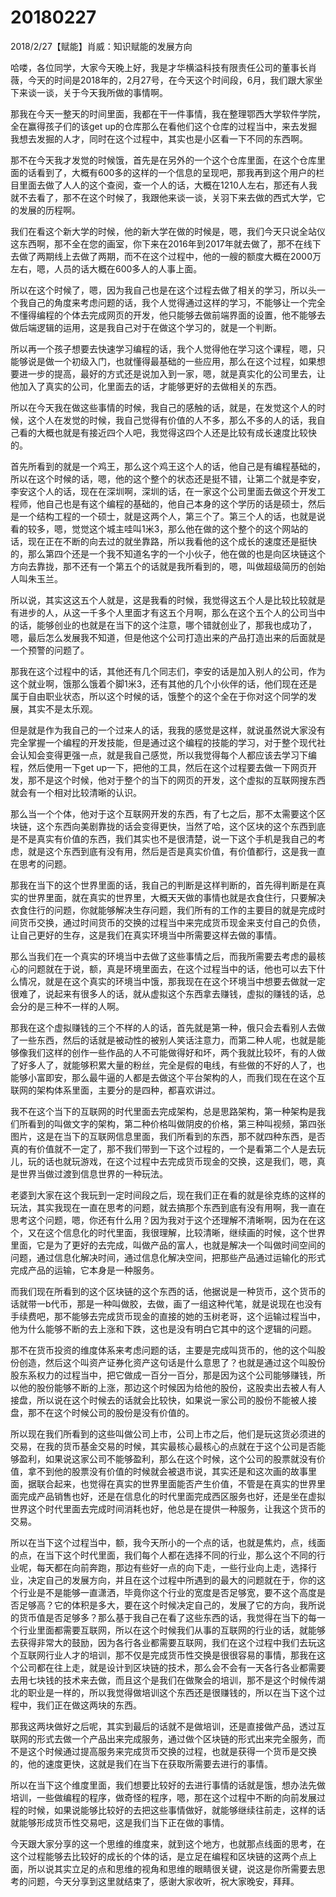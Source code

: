 # 20180227

2018/2/27【赋能】肖威：知识赋能的发展方向

哈喽，各位同学，大家今天晚上好，我是才华横溢科技有限责任公司的董事长肖薇，今天的时间是2018年的，2月27号，在今天这个时间段，6月，我们跟大家坐下来谈一谈，关于今天我所做的事情啊。

那我在今天一整天的时间里面，我都在干一件事情，我在整理鄂西大学软件学院，全在赢得孩子们的该get up的仓库那么在看他们这个仓库的过程当中，来去发掘我想去发掘的人才，同时在这个过程中，其实也是小区看一下不同的东西啊。

那不在今天我才发觉的时候饿，首先是在另外的一个这个仓库里面，在这个仓库里面的话看到了，大概有600多的这样的一个信息的呈现吧，那我再到这个用户的栏目里面去做了人人的这个查阅，查一个人的话，大概在1210人左右，那还有人我就不去看了，那不在这个时候了，我跟他来谈一谈，关羽下来去做的西式大学，它的发展的历程啊。

我们在看这个新大学的时候，他的新大学在做的时候是，嗯，我们今天只说全站仪这东西啊，那不全在您的画室，你下来在2016年到2017年就去做了，那不在线下去做了两期线上去做了两期，而不在这个过程中，他的一艘的额度大概在2000万左右，嗯，人员的话大概在600多人的人事上面。

所以在这个时候了，嗯，因为我自己也是在这个过程去做了相关的学习，所以头一个我自己的角度来考虑问题的话，我个人觉得通过这样的学习，不能够让一个完全不懂得编程的个体去完成网页的开发，他只能够去做前端界面的设置，他不能够去做后端逻辑的运用，这是我自己对于在做这个学习的，就是一个判断。

所以再一个孩子想要去快速学习编程的话，我个人觉得他在学习这个课程，嗯，只能够说是做一个初级入门，也就懂得最基础的一些应用，那么在这个过程，如果想要进一步的提高，最好的方式还是说加入到一家，嗯，就是真实化的公司里去，让他加入了真实的公司，化里面去的话，才能够更好的去做相关的东西。

所以在今天我在做这些事情的时候，我自己的感触的话，就是，在发觉这个人的时候，这个人在发觉的时候，我自己觉得有价值的人不多，那么不多的人的话，我自己看的大概也就是有接近四个人吧，我觉得这四个人还是比较有成长速度比较快的。

首先所看到的就是一个鸡王，那么这个鸡王这个人的话，他自己是有编程基础的，所以在这个时候的话，嗯，他的这个整个的状态还是挺不错，让第二个就是李安，李安这个人的话，现在在深圳啊，深圳的话，在一家这个公司里面去做这个开发工程师，他自己也是有这个编程的基础的，他自己本身的这个学历的话是硕士，然后是一个结构工程的一个硕士，就是这两个人，第三个了。第三个人的话，也就是说看的较多，嗯，觉觉这个城主哇叫1米3，那么他在做的这个整个的这个网站的话，现在正在不断的向去过的就坐靠路，所以我看他的这个成长的速度还是挺快的，那么第四个还是一个我不知道名字的一个小伙子，他在做的也是向区块链这个方向去靠拢，那不还有一个第五个的话就是我所看到的，嗯，叫做超级简历的创始人叫朱玉兰。

所以说，其实这这五个人就是，这是我看的时候，我觉得这五个人是比较比较就是有进步的人，从这一千多个人里面才有这五个月啊，那么在这个五个人的公司当中的话，能够创业的也就是在当下的这个注意，哪个错就创业了，那我也成功了，嗯，最后怎么发展我不知道，但是他这个公司打造出来的产品打造出来的后面就是一个预警的问题了。

那我在这个过程中的话，其他还有几个同志们，李安的话是加入别人的公司，作为这个就业啊，饿那么饿着个脚1米3，还有其他的几个小伙伴的话，他们现在还是属于自由职业状态，所以这个时候的话，饿整个的这个全在于你对这个同学的发展，其实不是太乐观。

但是就是作为我自己的一个过来人的话，我我的感觉是这样，就说虽然说大家没有完全掌握一个编程的开发技能，但是通过这个编程的技能的学习，对于整个现代社会认知会变得更强一点，就是我自己感觉，所以我觉得每个人都应该去学习下编程，然后使用一下get up一下，把他的工具，然后在这个过程要去做一下网页开发，那不是这个时候，他对于整个的当下的网页的开发，这个虚拟的互联网搜东西就会有一个相对比较清晰的认识。

那么当一个个体，他对于这个互联网开发的东西，有了七之后，那不太需要这个区块链，这个东西向美剧靠拢的话会变得更快，当然了哈，这个区块的这个东西到底是不是真实有价值的东西，我们其实也不是很清楚，说一下这个手机是我自己的考虑，就是这个东西到底有没有用，然后是否是真实价值，有价值都行，这是我一直在思考的问题。

那我在当下的这个世界里面的话，我自己的判断是这样判断的，首先得判断是在真实的世界里面，就在真实的世界里，大概天天做的事情也就是衣食住行，只要解决衣食住行的问题，你就能够解决生存问题，我们所有的工作的主要目的就是完成时间货币交换，通过时间货币的交换的过程当中来完成货币现金来支付自己的负债，让自己更好的生存，这是我们在真实环境当中所需要这样去做的事情。

那么当我们在一个真实的环境当中去做了这些事情之后，而我所需要去考虑的最核心的问题就在于说，额，真是环境里面去，在这个过程当中的话，他也可以去下什么情况，就是在这个真实的环境当中饿，那我现在在这个环境当中想要去做就一定很难了，说起来有很多人的话，就从虚拟这个东西拿去赚钱，虚拟的赚钱的话，总会分的是三种不一样的人啊。

那我在这个虚拟赚钱的三个不样的人的话，首先就是第一种，俄只会去看别人去做了一些东西，然后的话就是被动性的被别人笑话注意力，而第二种人呢，也就是能够像我们这样的创作一些作品的人不可能做得好和坏，两个我就比较坏，有的人做了好多人了，就能够积累大量的粉丝，完全是假的电线，有些做的不好的人了，也能够小富即安，那么最牛逼的人都是去做这个平台架构的人，而我们现在在这个互联网的架构体系里面，主要分的是四种，都喜欢讲过。

我不在这个当下的互联网的时代里面去完成架构，总是思路架构，第一种架构是我们所看到的叫做文字的架构，第二种价格叫做阴皮的价格，第三种叫视频，第四张图片，这是在当下的互联网信息里面，我们所看到的东西，那不就四种东西，是否真的有价值就不一定了，那不我们带到一下这个过程的，一个是看第二个人是去玩儿，玩的话也就玩游戏，在这个过程中去完成货币现金的交换，这是我们，嗯，真是世界当做过渡到信息世界的一种玩法。

老婆到大家在这个我玩到一定时间段之后，现在我们正在看的就是徐克练的这样的玩法，其实我现在一直在思考的问题，就去搞那个东西到底有没有用啊，我一直在思考这个问题，嗯，你还有什么用？因为我对于这个还理解不清晰啊，因为在在这个，又在这个信息化的时代里面，我很理解，比较清晰，继续画的时候，这个世界里面，它是为了更好的去完成，叫做产品的富人，也就是解决一个叫做时间空间的问题，通过信息化解决时间，通过信息化解决空间，把那些产品通过运输化的形式完成产品的运输，它本身是一种服务。

而我们现在所看到的这个区块链的这个东西的话，他据说是一种货币，这个货币的话就带一b代币，那是一种叫做胶，去做，画了一组这种代笔，就是说现在也没有手续费吧，那不能够去完成货币现金的直接的她的玉树老哥，这个运输过程当中，他为什么能够不断的去上涨和下跌，这也是没有明白它其中的这个逻辑的问题。

那不在货币投资的维度体系来考虑问题的话，主要是完成叫货币的，他的这个叫股份创造，然后这个叫资产证券化资产这句话是什么意思了？也就是通过这个叫股份股东系权力的过程当中，把它做成一百分一百分，那是因为这个公司能够赚钱，所以他的股份能够不断的上涨，那边这个时候因为给他的股份，这股卖出去被人有人接盘，所以说在这个时候去的话就会比较快，如果说一家公司的股份不能被人接盘，那不在这个时候公司的股份是没有价值的。

所以现在我们所看到的这些叫做公司上市，公司上市之后，他们是玩这货必须进的交易，在我的货币基金交易的时候，其实最核心最核心的点就在于这个公司是否能够盈利，如果说这家公司不能够盈利，那么在这个时候，这个公司的股票就没有价值，拿不到他的股票没有价值的时候就会被退市说，其实还是和这次画的故事里面，据联合起来，也觉得在真实的世界里面能否产生价值，不管是在真实的世界里面完成产品销售也好，还是在信息化的时代里面完成西区服务也好，还是坐在虚拟世界这个时代里面去完成时间消耗也好，他总是在提供一种服务，让我这个货币的交易。

所以在当下这个过程当中，额，我今天所小的一个点的话，也就是焦灼，点，线面的点，在当下这个时代里面，我们每个人都在选择不同的行业，那么这个不同的行业呢，每天都在向前奔跑，那边有些好一点的向下走，一些行业向上走，选择行业，决定自己的发展方向，并且在这个过程中所遇到的最大的问题就在于，你的这个行业是不是能够一直潇洒，毕竟你这个行业的宽度是否足够宽，要不这个高度是否足够高？它的体积是多大，要在这个时候决定自己的，发展了它的方向，我所说的货币值是否足够多？那么基于我自己在看了这些东西的话，我觉得在当下的每一个行业里面都需要互联网，所以在这个时候我们从事的互联网的行业的话，就能够去获得非常大的鼓励，因为各行各业都需要互联网，我们在这个过程中我们去玩这个互联网行业人才的培训，那不仅是完成货币性交换是很很容易的事情，那我在这个公司都在往上走，就是设计到区块链的技术，那么会不会有一天各行各业都需要去用七块钱的技术来去做，而且这个是我们在做聚会的培训，那不是这个时候传湖北的职业是一样的，所以我觉得做培训这个东西还是很赚钱的，所以在当下这个过程中，我们正在做这两块的东西。

那我这两块做好之后呢，其实到最后的话就不是做培训，还是直接做产品，透过互联网的形式去做一个产品出来完成服务，通过做个区块链的形式出来完全服务，而不是这个时候通过提高服务来完成货币交换的过程，也就是获得一个货币是交换的，他的速度更快，这就是我们在当下在获取所需要去进行的事情。

所以在当下这个维度里面，我们想要比较好的去进行事情的话就是饿，想办法先做培训，一些做编程的程序，做奇怪的程序，嗯，那在这个过程中不断的向前发展过程的时候，如果说能够比较好的去把这些事情做好，就能够继续往前走，这样的话就能够形成货币性交易吧，这是我们当下正在做的事情。

今天跟大家分享的这一个思维的维度来，就到这个地方，也就那点线面的思考，在这个过程能够去比较好的成长的个体的话，是立足在编程和区块链的这两个点上面，所以说其实立足的点和思维的视角和思维的眼睛很关键，说这是你所需要去思考的问题，今天分享到这里就结束了，感谢大家收听，祝大家晚安，拜拜。
